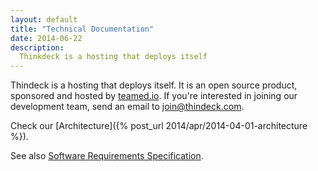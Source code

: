 ```yaml
---
layout: default
title: "Technical Documentation"
date: 2014-06-22
description:
  Thinkdeck is a hosting that deploys itself
---
```


Thindeck is a hosting that deploys itself. It is
an open source product, sponsored and hosted
by [teamed.io](http://www.teamed.io). If you're interested
in joining our development team, send an email to
[join@thindeck.com](mailto:join@thindeck.com).

Check our [Architecture]({% post_url 2014/apr/2014-04-01-architecture %}).

See also [Software Requirements Specification](/requs/requs.xml).
